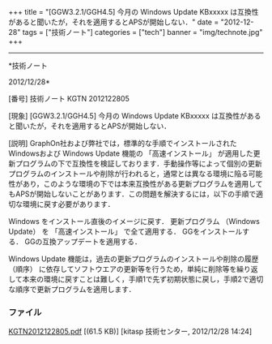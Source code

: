 ﻿+++
title = "[GGW3.2.1/GGH4.5] 今月の Windows Update KBxxxxx は互換性があると聞いたが，それを適用するとAPSが開始しない．"
date = "2012-12-28"
tags = ["技術ノート"]
categories = ["tech"]
banner = "img/technote.jpg"
+++

-----------------------------------------------------------------------------------------------------------------------------

*技術ノート

2012/12/28*


[番号]
技術ノート KGTN 2012122805

[現象]
[GGW3.2.1/GGH4.5] 今月の Windows Update KBxxxxx
は互換性があると聞いたが，それを適用するとAPSが開始しない．

[説明]
GraphOn社および弊社では，標準的な手順でインストールされたWindowsおよび
Windows Update 機能の 「高速インストール」
が適用した更新プログラムの下で互換性を検証しております．手動操作等によって個別の更新プログラムのインストールや削除が行われると，通常とは異なる環境に陥る可能性があり，このような環境の下では本来互換性がある更新プログラムを適用してもAPSが開始しないことがあります．この問題を解決するには，以下の手順で適切な環境に戻す必要があります．

Windows をインストール直後のイメージに戻す．
更新プログラム （Windows Update） を 「高速インストール」
で全て適用する．
GGをインストールする．
GGの互換アップデートを適用する．

Windows Update 機能は，過去の更新プログラムのインストールや削除の履歴
（順序）
に依存してソフトウエアの更新等を行うため，単純に削除等を繰り返して本来の環境に戻すことは難しく，手順1で先ず初期状態に戻し，手順2で適切な順序で更新プログラムを適用します．


### ファイル

 
 


[KGTN2012122805.pdf](http://techreport.kitasp.net/attachments/download/1168/KGTN2012122805.pdf)
 [(61.5 KB)] [kitasp 技術センター, 2012/12/28
14:24]


 


 

